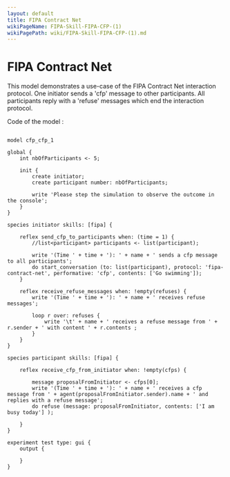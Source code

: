 ```yaml
---
layout: default
title: FIPA Contract Net
wikiPageName: FIPA-Skill-FIPA-CFP-(1)
wikiPagePath: wiki/FIPA-Skill-FIPA-CFP-(1).md
---
```

[//]: # (keyword|skill_fipa)
[//]: # (keyword|type_message)
[//]: # (keyword|concept_fipa)
# FIPA Contract Net


This model demonstrates a use-case of the FIPA Contract Net interaction protocol. One initiator sends a 'cfp' message to other participants. All participants reply with a 'refuse' messages which end the interaction protocol.


Code of the model : 

```

model cfp_cfp_1

global {
	int nbOfParticipants <- 5;
	
	init {
		create initiator;
		create participant number: nbOfParticipants;

		write 'Please step the simulation to observe the outcome in the console';
	}
}

species initiator skills: [fipa] { 
	
	reflex send_cfp_to_participants when: (time = 1) {
		//list<participant> participants <- list(participant);
		
		write '(Time ' + time + '): ' + name + ' sends a cfp message to all participants';
		do start_conversation (to: list(participant), protocol: 'fipa-contract-net', performative: 'cfp', contents: ['Go swimming']);
	}
	
	reflex receive_refuse_messages when: !empty(refuses) {
		write '(Time ' + time + '): ' + name + ' receives refuse messages';
		
		loop r over: refuses {
			write '\t' + name + ' receives a refuse message from ' + r.sender + ' with content ' + r.contents ;
		}
	}
}

species participant skills: [fipa] {
	
	reflex receive_cfp_from_initiator when: !empty(cfps) {
		
		message proposalFromInitiator <- cfps[0];
		write '(Time ' + time + '): ' + name + ' receives a cfp message from ' + agent(proposalFromInitiator.sender).name + ' and replies with a refuse message';
		do refuse (message: proposalFromInitiator, contents: ['I am busy today'] );
		
	}
}

experiment test type: gui { 
	output {
		
	}
}
```
